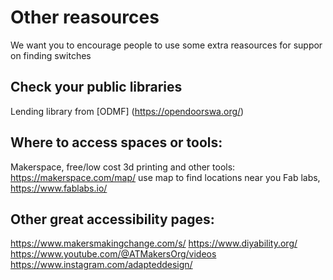 # Other reasources 

We want you to encourage people to use some extra reasources for suppor on finding switches 

## Check your public libraries
Lending library from [ODMF] (https://opendoorswa.org/) 

## Where to access spaces or tools:
Makerspace, free/low cost 3d printing and other tools: https://makerspace.com/map/ use map to find locations near you
Fab labs, https://www.fablabs.io/

## Other great accessibility pages:
https://www.makersmakingchange.com/s/
https://www.diyability.org/
https://www.youtube.com/@ATMakersOrg/videos
https://www.instagram.com/adapteddesign/
